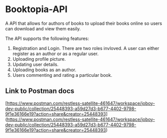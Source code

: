 # Booktopia-API
A API that allows for authors of books to upload their books online so users can download and view them easily.

The API supports the following features:
1. Registration and Login. There are two roles invloved. A user can either register as an author or as a regular user.
2. Uploading profile picture.
3. Updating user details.
4. Uploading books as an author.
5. Users commenting and rating a particular book.

## Link to Postman docs
[https://www.postman.com/restless-satellite-461647/workspace/joboy-dev-public/collection/25448393-a59d27d3-b677-4402-9798-9f1e36166e19?action=share&creator=25448393]
(https://www.postman.com/restless-satellite-461647/workspace/joboy-dev-public/collection/25448393-a59d27d3-b677-4402-9798-9f1e36166e19?action=share&creator=25448393)
